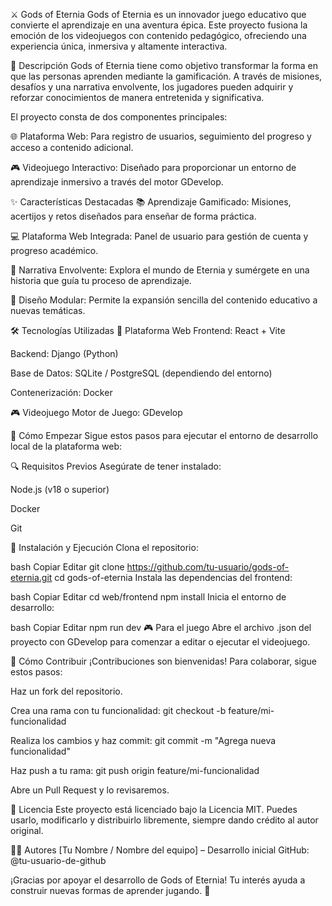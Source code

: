 ⚔️ Gods of Eternia
Gods of Eternia es un innovador juego educativo que convierte el aprendizaje en una aventura épica. Este proyecto fusiona la emoción de los videojuegos con contenido pedagógico, ofreciendo una experiencia única, inmersiva y altamente interactiva.

📖 Descripción
Gods of Eternia tiene como objetivo transformar la forma en que las personas aprenden mediante la gamificación. A través de misiones, desafíos y una narrativa envolvente, los jugadores pueden adquirir y reforzar conocimientos de manera entretenida y significativa.

El proyecto consta de dos componentes principales:

🌐 Plataforma Web: Para registro de usuarios, seguimiento del progreso y acceso a contenido adicional.

🎮 Videojuego Interactivo: Diseñado para proporcionar un entorno de aprendizaje inmersivo a través del motor GDevelop.

✨ Características Destacadas
📚 Aprendizaje Gamificado: Misiones, acertijos y retos diseñados para enseñar de forma práctica.

💻 Plataforma Web Integrada: Panel de usuario para gestión de cuenta y progreso académico.

📖 Narrativa Envolvente: Explora el mundo de Eternia y sumérgete en una historia que guía tu proceso de aprendizaje.

🧩 Diseño Modular: Permite la expansión sencilla del contenido educativo a nuevas temáticas.

🛠️ Tecnologías Utilizadas
🔧 Plataforma Web
Frontend: React + Vite

Backend: Django (Python)

Base de Datos: SQLite / PostgreSQL (dependiendo del entorno)

Contenerización: Docker

🎮 Videojuego
Motor de Juego: GDevelop

🚀 Cómo Empezar
Sigue estos pasos para ejecutar el entorno de desarrollo local de la plataforma web:

🔍 Requisitos Previos
Asegúrate de tener instalado:

Node.js (v18 o superior)

Docker

Git

🧪 Instalación y Ejecución
Clona el repositorio:

bash
Copiar
Editar
git clone https://github.com/tu-usuario/gods-of-eternia.git
cd gods-of-eternia
Instala las dependencias del frontend:

bash
Copiar
Editar
cd web/frontend
npm install
Inicia el entorno de desarrollo:

bash
Copiar
Editar
npm run dev
🎮 Para el juego
Abre el archivo .json del proyecto con GDevelop para comenzar a editar o ejecutar el videojuego.

🤝 Cómo Contribuir
¡Contribuciones son bienvenidas! Para colaborar, sigue estos pasos:

Haz un fork del repositorio.

Crea una rama con tu funcionalidad:
git checkout -b feature/mi-funcionalidad

Realiza los cambios y haz commit:
git commit -m "Agrega nueva funcionalidad"

Haz push a tu rama:
git push origin feature/mi-funcionalidad

Abre un Pull Request y lo revisaremos.

📄 Licencia
Este proyecto está licenciado bajo la Licencia MIT. Puedes usarlo, modificarlo y distribuirlo libremente, siempre dando crédito al autor original.

👨‍💻 Autores
[Tu Nombre / Nombre del equipo] – Desarrollo inicial
GitHub: @tu-usuario-de-github

¡Gracias por apoyar el desarrollo de Gods of Eternia! Tu interés ayuda a construir nuevas formas de aprender jugando. 🌟
